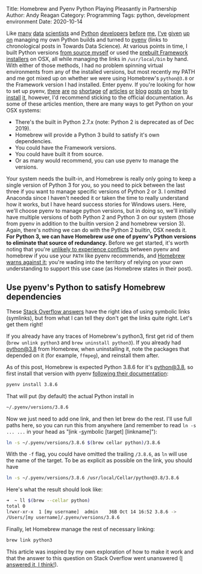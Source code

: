 Title: Homebrew and Pyenv Python Playing Pleasantly in Partnership
Author: Andy Reagan
Category: Programming
Tags: python, development environment
Date: 2020-10-14

Like [many](https://towardsdatascience.com/how-to-setup-a-python-environment-for-machine-learning-354d6c29a264) [data](https://towardsdatascience.com/power-up-your-python-projects-with-visual-studio-code-401f78dd97eb) [scientists](https://towardsdatascience.com/the-python-dreamteam-27f6f9f08c34) and [Python](https://towardsdatascience.com/guide-of-choosing-package-management-tool-for-data-science-project-809a093efd46) [developers](https://towardsdatascience.com/how-to-setup-an-awesome-python-environment-for-data-science-or-anything-else-35d358cc95d5) [before](https://towardsdatascience.com/managing-virtual-environment-with-pyenv-ae6f3fb835f8) [me](https://towardsdatascience.com/power-up-your-python-projects-with-visual-studio-code-401f78dd97eb),
[I've](https://towardsdatascience.com/setting-up-your-data-science-work-bench-4a8d3a28205c) [given](https://towardsdatascience.com/python-environment-101-1d68bda3094d) [up](https://towardsdatascience.com/venvs-pyenvs-pipenvs-oh-my-2411149e2f43) [on](https://towardsdatascience.com/the-top-4-virtual-environments-in-python-for-data-scientists-5db1c01fd779) managing my own Python builds and turned to [pyenv](https://github.com/pyenv/pyenv) (links to chronological posts in Towards Data Science).
At various points in time, I built Python versions [from source myself](https://www.python.org/downloads/source/) or used the [prebuilt Framework installers](https://www.python.org/downloads/mac-osx/) on OSX, all while managing the links in `/usr/local/bin` by hand.
With either of those methods, I had no problem spinning virtual environments from any of the installed versions, but most recently my PATH and me got mixed up on whether we were using Homebrew's `python@3.8` or the Framework version I had installed.
Enter pyenv.
If you're looking for how to set up pyenv, [there](https://amaral.northwestern.edu/resources/guides/pyenv-tutorial) [are](https://opensource.com/article/20/4/pyenv) [no](https://www.liquidweb.com/kb/how-to-install-pyenv-on-ubuntu-18-04/) [shortage](https://wilsonmar.github.io/pyenv/) [of](https://mungingdata.com/python/how-pyenv-works-shims/) [articles](https://realpython.com/intro-to-pyenv/) [or](https://medium.com/python-every-day/python-development-on-macos-with-pyenv-2509c694a808) [blog](https://medium.com/@weights_biases/pyenv-tutorial-for-machine-learning-9638e43a790f) [posts](https://sourabhbajaj.com/mac-setup/Python/) [on](https://anil.io/blog/python/pyenv/using-pyenv-to-install-multiple-python-versions-tox/) [how](https://stackabuse.com/managing-python-environments-with-direnv-and-pyenv/) [to](https://duncanleung.com/set-up-python-pyenv-virtualenv-poetry/) [install](https://binx.io/blog/2019/04/12/installing-pyenv-on-macos/) [it](https://www.digitalocean.com/community/tutorials/how-to-manage-python-with-pyenv-and-direnv), however, I'd recommend sticking to the official documentation.
As some of these articles mention, there are many ways to get Python on your OSX systems:

- There's the built in Python 2.7.x (note: Python 2 is deprecated as of Dec 2019).
- Homebrew will provide a Python 3 build to satisfy it's own dependencies.
- You could have the Framework versions.
- You could have built it from source.
- Or as many would recommend, you can use pyenv to manage the versions.

Your system needs the built-in, and Homebrew is really only going to keep a single version of Python 3 for you, so you need to pick between the last three if you want to manage specific versions of Python 2 or 3.
I omitted Anaconda since I haven't needed it or taken the time to really understand how it works, but I have heard success stories for Windows users.
Here, we'll choose pyenv to manage python versions, but in doing so, we'll initially have multiple versions of both Python 2 and Python 3 on our system (those from pyenv in addition to the builtin version 2 and homebrew version 3).
Again, there's nothing we can do with the Python 2 builtin, OSX needs it.
**For Python 3, we can have Homebrew _use_ one of pyenv's Python versions to eliminate that source of redundancy.**
Before we get started, it's worth noting that you're [unlikely to experience conflicts](https://stackoverflow.com/questions/32018969/coexistence-of-homebrew-and-pyenv-on-macosx-yosemite/64364243#64364243) between pyenv and homebrew if you use your `PATH` like pyenv recommends, and [Homebrew warns against it](https://docs.brew.sh/Homebrew-and-Python); you're wading into the territory of relying on your own understanding to support this use case (as Homebrew states in their post).

## Use pyenv's Python to satisfy Homebrew dependencies

These [Stack Overflow answers](https://stackoverflow.com/questions/30499795/how-can-i-make-homebrews-python-and-pyenv-live-together) have the right idea of using symbolic links (symlinks), but from what I can tell they don't get the links quite right.
Let's get them right!

If you already have any traces of Homebrew's python3, first get rid of them (`brew unlink python3` and `brew uninstall python3`). If you already had python@3.8 from Homebrew, when uninstalling it, note the packages that depended on it (for example, `ffmpeg`), and reinstall them after.

As of this post, Homebrew is expected Python 3.8.6 for it's python@3.8, so first install that version with pyenv [following their documentation](https://github.com/pyenv/pyenv):

```sh
pyenv install 3.8.6
```

That will put (by default) the actual Python install in

```sh
~/.pyenv/versions/3.8.6
```

Now we just need to add one link, and then let brew do the rest. I'll use full paths here, so you can run this from anywhere (and remember to read `ln -s ... ...` in your head as "<u>l</u>ink -<u>s</u>ymbolic [target] [linkname]"):

```sh
ln -s ~/.pyenv/versions/3.8.6 $(brew cellar python)/3.8.6
```

With the `-f` flag, you could have omitted the trailing `/3.8.6`, as `ln` will use the name of the target. To be as explicit as possible on the link, you should have

```sh
ln -s ~/.pyenv/versions/3.8.6 /usr/local/Cellar/python@3.8/3.8.6
```

Here's what the result should look like:

```sh
➜  ~ ll $(brew --cellar python)
total 0
lrwxr-xr-x  1 [my username]  admin    36B Oct 14 16:52 3.8.6 ->
/Users/[my username]/.pyenv/versions/3.8.6
```

Finally, let Homebrew manage the rest of necessary linking:

```sh
brew link python3
```

This article was inspired by my own exploration of how to make it work and that the answer to this question on Stack Overflow went unanswered ([I answered it, I think!](https://stackoverflow.com/a/64364156/2577988)).
